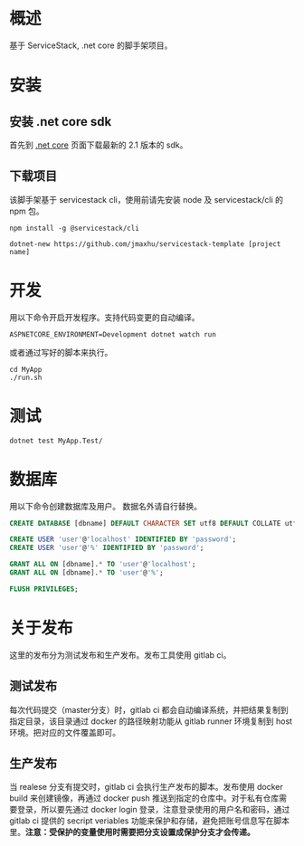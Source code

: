 # 概述

基于 ServiceStack, .net core 的脚手架项目。

# 安装

## 安装 .net core sdk
首先到 [.net core](https://www.microsoft.com/net/download/all) 页面下载最新的 2.1 版本的 sdk。

## 下载项目
该脚手架基于 servicestack cli，使用前请先安装 node 及 servicestack/cli 的 npm 包。

```shell
npm install -g @servicestack/cli

dotnet-new https://github.com/jmaxhu/servicestack-template [project name]
```

# 开发

用以下命令开启开发程序。支持代码变更的自动编译。

```shell
ASPNETCORE_ENVIRONMENT=Development dotnet watch run
```

或者通过写好的脚本来执行。

```shell
cd MyApp
./run.sh
```

# 测试

```shell
dotnet test MyApp.Test/
```

# 数据库

用以下命令创建数据库及用户。 数据名外请自行替换。

```sql
CREATE DATABASE [dbname] DEFAULT CHARACTER SET utf8 DEFAULT COLLATE utf8_general_ci; 

CREATE USER 'user'@'localhost' IDENTIFIED BY 'password';
CREATE USER 'user'@'%' IDENTIFIED BY 'password';

GRANT ALL ON [dbname].* TO 'user'@'localhost';
GRANT ALL ON [dbname].* TO 'user'@'%';

FLUSH PRIVILEGES;
```

# 关于发布

这里的发布分为测试发布和生产发布。发布工具使用 gitlab ci。

## 测试发布

每次代码提交（master分支）时，gitlab ci 都会自动编译系统，并把结果复制到指定目录，该目录通过 docker 的路径映射功能从 gitlab runner 环境复制到 host 环境。把对应的文件覆盖即可。

## 生产发布

当 realese 分支有提交时，gitlab ci 会执行生产发布的脚本。发布使用 docker build 来创建镜像，再通过 docker push 推送到指定的仓库中。对于私有仓库需要登录，所以要先通过 docker login 登录，注意登录使用的用户名和密码，通过 gitlab ci 提供的 secript veriables 功能来保护和存储，避免把账号信息写在脚本里。**注意：受保护的变量使用时需要把分支设置成保护分支才会传递。**